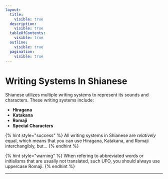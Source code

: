 ```yaml
---
layout:
  title:
    visible: true
  description:
    visible: true
  tableOfContents:
    visible: true
  outline:
    visible: true
  pagination:
    visible: true
---
```


# Writing Systems In Shianese

Shianese utilizes multiple writing systems to represent its sounds and characters. These writing systems include:&#x20;

* **Hiragana**
* **Katakana**
* **Romaji**
* **Special Characters**

{% hint style="success" %}
All writing systems in Shianese are _relatively_ equal, which means that you can use Hiragana, Katakana, and Romaji interchangibly, but...
{% endhint %}

{% hint style="warning" %}
When refering to abbreviated words or initialisms that are usually not translated, such UFO, you should always use uppercase Romaji.
{% endhint %}

***
